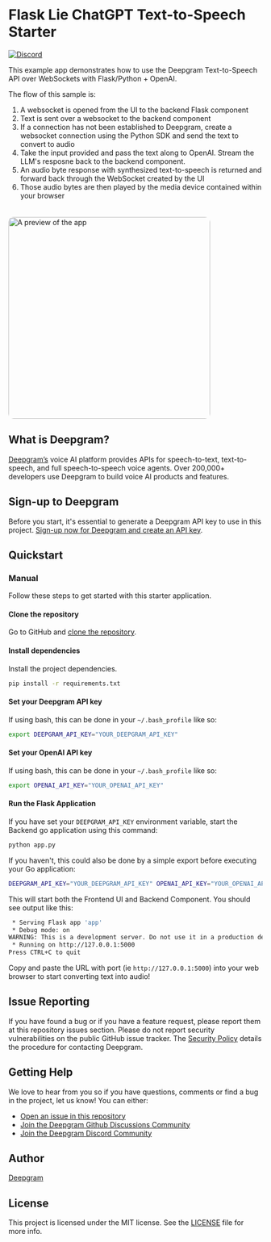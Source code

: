# Flask Lie ChatGPT Text-to-Speech Starter

[![Discord](https://dcbadge.vercel.app/api/server/xWRaCDBtW4?style=flat)](https://discord.gg/xWRaCDBtW4)

This example app demonstrates how to use the Deepgram Text-to-Speech API over WebSockets with Flask/Python + OpenAI.

The flow of this sample is:

1. A websocket is opened from the UI to the backend Flask component
1. Text is sent over a websocket to the backend component
1. If a connection has not been established to Deepgram, create a websocket connection using the Python SDK and send the text to convert to audio
1. Take the input provided and pass the text along to OpenAI. Stream the LLM's resposne back to the backend component.
1. An audio byte response with synthesized text-to-speech is returned and forward back through the WebSocket created by the UI
1. Those audio bytes are then played by the media device contained within your browser

<img src="/public/assets/preview-starter.png" alt="A preview of the app" style="width: 400px; height: auto; border-radius: 10px; margin-top: 20px;">

## What is Deepgram?

[Deepgram’s](https://deepgram.com/) voice AI platform provides APIs for speech-to-text, text-to-speech, and full speech-to-speech voice agents. Over 200,000+ developers use Deepgram to build voice AI products and features.

## Sign-up to Deepgram

Before you start, it's essential to generate a Deepgram API key to use in this project. [Sign-up now for Deepgram and create an API key](https://console.deepgram.com/signup?jump=keys).

## Quickstart

### Manual

Follow these steps to get started with this starter application.

#### Clone the repository

Go to GitHub and [clone the repository](https://github.com/deepgram-starters/flask-live-text-to-speech).

#### Install dependencies

Install the project dependencies.

```bash
pip install -r requirements.txt
```

#### Set your Deepgram API key

If using bash, this can be done in your `~/.bash_profile` like so:

```bash
export DEEPGRAM_API_KEY="YOUR_DEEPGRAM_API_KEY"
```

#### Set your OpenAI API key

If using bash, this can be done in your `~/.bash_profile` like so:

```bash
export OPENAI_API_KEY="YOUR_OPENAI_API_KEY"
```

#### Run the Flask Application

If you have set your `DEEPGRAM_API_KEY` environment variable, start the Backend go application using this command:

```bash
python app.py
```

If you haven't, this could also be done by a simple export before executing your Go application:

```bash
DEEPGRAM_API_KEY="YOUR_DEEPGRAM_API_KEY" OPENAI_API_KEY="YOUR_OPENAI_API_KEY" python app.py
```

This will start both the Frontend UI and Backend Component. You should see output like this:

```bash
 * Serving Flask app 'app'
 * Debug mode: on
WARNING: This is a development server. Do not use it in a production deployment. Use a production WSGI server instead.
 * Running on http://127.0.0.1:5000
Press CTRL+C to quit


```

Copy and paste the URL with port (ie `http://127.0.0.1:5000`) into your web browser to start converting text into audio!

## Issue Reporting

If you have found a bug or if you have a feature request, please report them at this repository issues section. Please do not report security vulnerabilities on the public GitHub issue tracker. The [Security Policy](./SECURITY.md) details the procedure for contacting Deepgram.

## Getting Help

We love to hear from you so if you have questions, comments or find a bug in the project, let us know! You can either:

- [Open an issue in this repository](https://github.com/deepgram-starters/flask-live-chatgpt-text-to-speech/issues/new)
- [Join the Deepgram Github Discussions Community](https://github.com/orgs/deepgram/discussions)
- [Join the Deepgram Discord Community](https://discord.gg/xWRaCDBtW4)

## Author

[Deepgram](https://deepgram.com)

## License

This project is licensed under the MIT license. See the [LICENSE](./LICENSE) file for more info.
